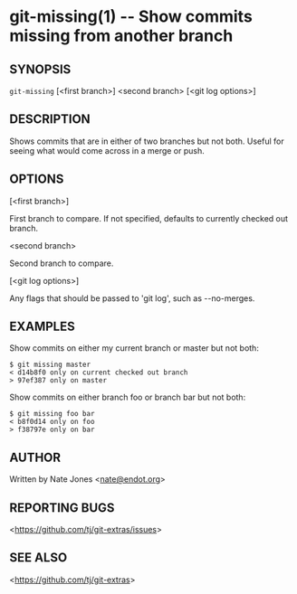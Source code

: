 git-missing(1) -- Show commits missing from another branch
=========================================================

## SYNOPSIS

`git-missing` [&lt;first branch&gt;] &lt;second branch&gt; [&lt;git log options&gt;]

## DESCRIPTION

  Shows commits that are in either of two branches but not both.  Useful for
  seeing what would come across in a merge or push.

## OPTIONS

  [&lt;first branch&gt;]

  First branch to compare.  If not specified, defaults to currently checked out branch.

  &lt;second branch&gt;

  Second branch to compare.

  [&lt;git log options&gt;]

  Any flags that should be passed to 'git log', such as --no-merges.

## EXAMPLES

  Show commits on either my current branch or master but not both:

    $ git missing master
    < d14b8f0 only on current checked out branch
    > 97ef387 only on master

  Show commits on either branch foo or branch bar but not both:

    $ git missing foo bar
    < b8f0d14 only on foo
    > f38797e only on bar

## AUTHOR

Written by Nate Jones &lt;<nate@endot.org>&gt;

## REPORTING BUGS

&lt;<https://github.com/tj/git-extras/issues>&gt;

## SEE ALSO

&lt;<https://github.com/tj/git-extras>&gt;
